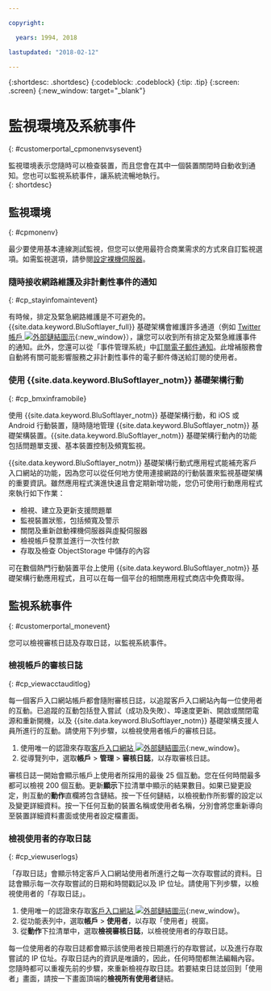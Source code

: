 ```yaml
---

copyright:

  years: 1994, 2018

lastupdated: "2018-02-12"

---
```


{:shortdesc: .shortdesc}
{:codeblock: .codeblock}
{:tip: .tip}
{:screen: .screen}
{:new_window: target="_blank"}


# 監視環境及系統事件
{: #customerportal_cpmonenvsysevent}

監視環境表示您隨時可以檢查裝置，而且您會在其中一個裝置關閉時自動收到通知。您也可以監視系統事件，讓系統流暢地執行。  
{: shortdesc}

## 監視環境
{: #cpmonenv}

最少要使用基本連線測試監視，但您可以使用最符合商業需求的方式來自訂監視選項。如需監視選項，請參閱[設定裸機伺服器](/docs/customer-portal/cpsetupbaremetal.html)。

### 隨時接收網路維護及非計劃性事件的通知
{: #cp_stayinfomaintevent}

有時候，排定及緊急網路維護是不可避免的。{{site.data.keyword.BluSoftlayer_full}} 基礎架構會維護許多通道（例如 [Twitter 帳戶 ![外部鏈結圖示](../icons/launch-glyph.svg)](https://twitter.com/softlayernotify){:new_window}），讓您可以收到所有排定及緊急維護事件的通知。此外，您還可以從「事件管理系統」中[訂閱電子郵件通知](/docs/customer-portal/cpsub2not.html)。此增補服務會自動將有關可能影響服務之非計劃性事件的電子郵件傳送給訂閱的使用者。

### 使用 {{site.data.keyword.BluSoftlayer_notm}} 基礎架構行動
{: #cp_bmxinframobile}

使用 {{site.data.keyword.BluSoftlayer_notm}} 基礎架構行動，和 iOS 或 Android 行動裝置，隨時隨地管理 {{site.data.keyword.BluSoftlayer_notm}} 基礎架構裝置。{{site.data.keyword.BluSoftlayer_notm}} 基礎架構行動內的功能包括問題單支援、基本裝置控制及頻寬監視。

{{site.data.keyword.BluSoftlayer_notm}} 基礎架構行動式應用程式能補充客戶入口網站的功能，因為您可以從任何地方使用連接網路的行動裝置來監視基礎架構的重要資訊。雖然應用程式演進快速且會定期新增功能，您仍可使用行動應用程式來執行如下作業：
  * 檢視、建立及更新支援問題單
  * 監視裝置狀態，包括頻寬及警示
  * 關閉及重新啟動裸機伺服器與虛擬伺服器
  * 檢視帳戶發票並進行一次性付款
  * 存取及檢查 ObjectStorage 中儲存的內容

可在數個熱門行動裝置平台上使用 {{site.data.keyword.BluSoftlayer_notm}} 基礎架構行動應用程式，且可以在每一個平台的相關應用程式商店中免費取得。

## 監視系統事件
{: #customerportal_monevent}

您可以檢視審核日誌及存取日誌，以監視系統事件。

### 檢視帳戶的審核日誌
{: #cp_viewacctauditlog}

每一個客戶入口網站帳戶都會隨附審核日誌，以追蹤客戶入口網站內每一位使用者的互動。已追蹤的互動包括登入嘗試（成功及失敗）、埠速度更新、開啟或關閉電源和重新開機，以及 {{site.data.keyword.BluSoftlayer_notm}} 基礎架構支援人員所進行的互動。請使用下列步驟，以檢視使用者帳戶的審核日誌。

1. 使用唯一的認證來存取[客戶入口網站 ![外部鏈結圖示](../icons/launch-glyph.svg)](https://control.softlayer.com/){:new_window}。
2. 從導覽列中，選取**帳戶** > **管理** > **審核日誌**，以存取審核日誌。

審核日誌一開始會顯示帳戶上使用者所採用的最後 25 個互動。您在任何時間最多都可以檢視 200 個互動。更新**顯示**下拉清單中顯示的結果數目。如果已變更設定，則互動的**動作**直欄將包含鏈結。按一下任何鏈結，以檢視動作所影響的設定以及變更詳細資料。按一下任何互動的裝置名稱或使用者名稱，分別會將您重新導向至裝置詳細資料畫面或使用者設定檔畫面。

### 檢視使用者的存取日誌
{: #cp_viewuserlogs}

「存取日誌」會顯示特定客戶入口網站使用者所進行之每一次存取嘗試的資料。日誌會顯示每一次存取嘗試的日期和時間戳記以及 IP 位址。請使用下列步驟，以檢視使用者的「存取日誌」。

1. 使用唯一的認證來存取[客戶入口網站 ![外部鏈結圖示](../icons/launch-glyph.svg)](https://control.softlayer.com/){:new_window}。
2. 從功能表列中，選取**帳戶** > **使用者**，以存取「使用者」視窗。
3. 從**動作**下拉清單中，選取**檢視審核日誌**，以檢視使用者的存取日誌。

每一位使用者的存取日誌都會顯示該使用者按日期進行的存取嘗試，以及進行存取嘗試的 IP 位址。存取日誌內的資訊是唯讀的，因此，任何時間都無法編輯內容。您隨時都可以重複先前的步驟，來重新檢視存取日誌。若要結束日誌並回到「使用者」畫面，請按一下畫面頂端的**檢視所有使用者**鏈結。
